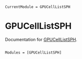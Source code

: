 ```@meta
CurrentModule = GPUCellListSPH
```

# GPUCellListSPH

Documentation for [GPUCellListSPH](https://github.com/PharmCat/GPUCellListSPH.jl).

```@index
```

```@autodocs
Modules = [GPUCellListSPH]
```

